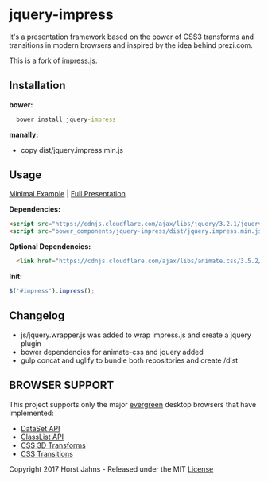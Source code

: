 jquery-impress
============

It's a presentation framework based on the power of CSS3 transforms and
transitions in modern browsers and inspired by the idea behind prezi.com.

This is a fork of [impress.js](https://github.com/impress/impress.js).

Installation
---------------

**bower:**
```cmd
  bower install jquery-impress
```
**manally:**
- copy dist/jquery.impress.min.js 

Usage
---------------

[Minimal Example](bootstrap.html) | [Full Presentation](index.html)

**Dependencies:**

```html
<script src="https://cdnjs.cloudflare.com/ajax/libs/jquery/3.2.1/jquery.min.js"></script>
<script src="bower_components/jquery-impress/dist/jquery.impress.min.js"></script>
````
**Optional Dependencies:**

```html
  <link href="https://cdnjs.cloudflare.com/ajax/libs/animate.css/3.5.2/animate.min.css" rel="stylesheet" />
````

**Init:**

```javascript
$('#impress').impress();
````

Changelog
---------------

- js/jquery.wrapper.js was added to wrap impress.js and create a jquery plugin
- bower dependencies for animate-css and jquery added
- gulp concat and uglify to bundle both repositories and create /dist


BROWSER SUPPORT
-----------------

This project supports only the major [evergreen](http://eisenbergeffect.bluespire.com/evergreen-browsers/) desktop browsers that have implemented:

* [DataSet API](http://caniuse.com/#search=dataset)
* [ClassList API](http://caniuse.com/#search=classlist)
* [CSS 3D Transforms](http://caniuse.com/#search=css%203d)
* [CSS Transitions](http://caniuse.com/#search=css%20transition)

Copyright 2017 Horst Jahns - Released under the MIT [License](LICENSE)

